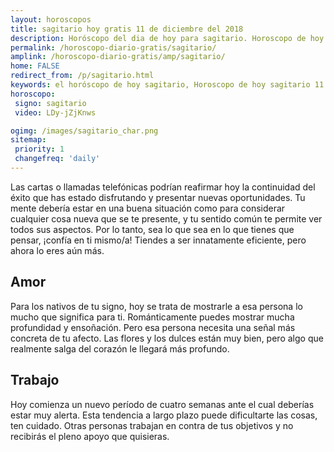 ```yaml
---
layout: horoscopos
title: sagitario hoy gratis 11 de diciembre del 2018 
description: Horóscopo del dia de hoy para sagitario. Horoscopo de hoy 11 de diciembre del 2018. Las predicciones de amor, trabajo, vida personal gratis.
permalink: /horoscopo-diario-gratis/sagitario/
amplink: /horoscopo-diario-gratis/amp/sagitario/
home: FALSE
redirect_from: /p/sagitario.html
keywords: el horóscopo de hoy sagitario, Horoscopo de hoy sagitario 11 de diciembre del 2018,horóscopo del día,horoscopo del dia de hoy,horoscopo de hoy,horoscopo de hoy sagitario,sagitario hoy,signos zodiacales,horóscopo de hoy,horoscopos de hoy,horoscopo sagitario hoy,horoscopo de sagitario de hoy,horóscopo de hoy sagitario,horoscopos,sagitario de hoy,los horoscopos de hoy,sagitario de hoy,sagitario 11 de diciembre del 2018, el horoscopo de hoy
horoscopo:
 signo: sagitario
 video: LDy-jZjKnws

ogimg: /images/sagitario_char.png
sitemap:
 priority: 1
 changefreq: 'daily'
---
```



Las cartas o llamadas telefónicas podrían reafirmar hoy la continuidad del éxito que has estado disfrutando y presentar nuevas oportunidades. Tu mente debería estar en una buena situación como para considerar cualquier cosa nueva que se te presente, y tu sentido común te permite ver todos sus aspectos. Por lo tanto, sea lo que sea en lo que tienes que pensar, ¡confía en ti mismo/a! Tiendes a ser innatamente eficiente, pero ahora lo eres aún más.

## Amor

Para los nativos de tu signo, hoy se trata de mostrarle a esa persona lo mucho que significa para ti. Románticamente puedes mostrar mucha profundidad y ensoñación. Pero esa persona necesita una señal más concreta de tu afecto. Las flores y los dulces están muy bien, pero algo que realmente salga del corazón le llegará más profundo.

## Trabajo

Hoy comienza un nuevo período de cuatro semanas ante el cual deberías estar muy alerta. Esta tendencia a largo plazo puede dificultarte las cosas, ten cuidado. Otras personas trabajan en contra de tus objetivos y no recibirás el pleno apoyo que quisieras.